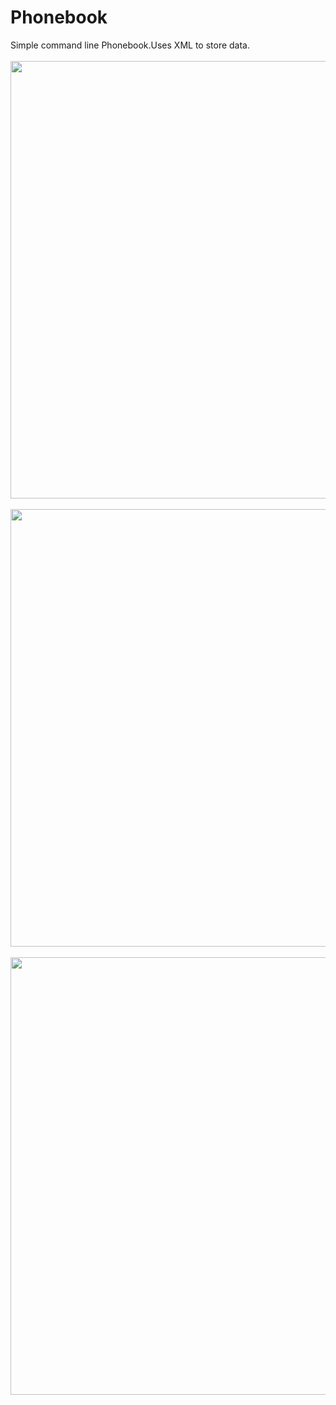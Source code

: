 # Phonebook
Simple command line Phonebook.Uses XML to store data.<br><br>
<img src="http://i.imgur.com/H8nQwvL.png" height=700 width =550>
<br><br>
<img src="http://i.imgur.com/mipKaq9.png" height=700 width =550>
<br><br>
<img src="http://i.imgur.com/Ibaz6UH.png" height=700 width =550>
